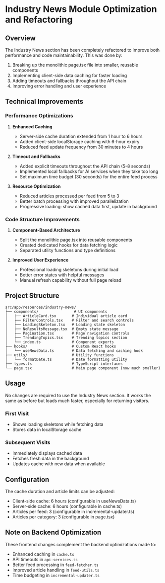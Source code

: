 # Industry News Module Optimization and Refactoring

## Overview

The Industry News section has been completely refactored to improve both performance and code maintainability. This was done by:

1. Breaking up the monolithic page.tsx file into smaller, reusable components
2. Implementing client-side data caching for faster loading
3. Adding timeouts and fallbacks throughout the API chain
4. Improving error handling and user experience

## Technical Improvements

### Performance Optimizations

1. **Enhanced Caching**
   - Server-side cache duration extended from 1 hour to 6 hours
   - Added client-side localStorage caching with 6-hour expiry
   - Reduced feed update frequency from 30 minutes to 4 hours

2. **Timeout and Fallbacks**
   - Added explicit timeouts throughout the API chain (5-8 seconds)
   - Implemented local fallbacks for AI services when they take too long
   - Set maximum time budget (30 seconds) for the entire feed process

3. **Resource Optimization**
   - Reduced articles processed per feed from 5 to 3
   - Better batch processing with improved parallelization
   - Progressive loading: show cached data first, update in background

### Code Structure Improvements

1. **Component-Based Architecture**
   - Split the monolithic page.tsx into reusable components
   - Created dedicated hooks for data fetching logic
   - Separated utility functions and type definitions

2. **Improved User Experience**
   - Professional loading skeletons during initial load
   - Better error states with helpful messages
   - Manual refresh capability without full page reload

## Project Structure

```
src/app/resources/industry-news/
├── components/                # UI components
│   ├── ArticleCard.tsx       # Individual article card
│   ├── FilterControls.tsx    # Filter and search controls
│   ├── LoadingSkeleton.tsx   # Loading state skeleton
│   ├── NoResultsMessage.tsx  # Empty state message
│   ├── Pagination.tsx        # Page navigation controls
│   ├── TrendingTopics.tsx    # Trending topics section
│   └── index.ts              # Component exports
├── hooks/                    # Custom React hooks
│   └── useNewsData.ts        # Data fetching and caching hook
├── utils/                    # Utility functions
│   └── formatDate.ts         # Date formatting utility
├── types.ts                  # TypeScript interfaces
└── page.tsx                  # Main page component (now much smaller)
```

## Usage

No changes are required to use the Industry News section. It works the same as before but loads much faster, especially for returning visitors.

### First Visit
- Shows loading skeletons while fetching data
- Stores data in localStorage cache

### Subsequent Visits
- Immediately displays cached data
- Fetches fresh data in the background
- Updates cache with new data when available

## Configuration

The cache duration and article limits can be adjusted:

- Client-side cache: 6 hours (configurable in useNewsData.ts)
- Server-side cache: 6 hours (configurable in cache.ts)
- Articles per feed: 3 (configurable in incremental-updater.ts)
- Articles per category: 3 (configurable in page.tsx) 

## Note on Backend Optimization

These frontend changes complement the backend optimizations made to:

- Enhanced caching in `cache.ts`
- API timeouts in `api-services.ts`
- Better feed processing in `feed-fetcher.ts`
- Improved article handling in `feed-utils.ts`
- Time budgeting in `incremental-updater.ts`
